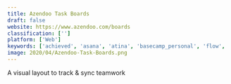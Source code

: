 ```yaml
---
title: Azendoo Task Boards
draft: false 
website: https://www.azendoo.com/boards
classification: ['']
platform: ['Web']
keywords: ['achieved', 'asana', 'atina', 'basecamp_personal', 'flow', 'gitdash', 'hygger', 'kaiten', 'kanbanote', 'lattice', 'managly', 'opensource_builders', 'pr_patrol', 'restyaboard', 'trello', 'trelloist', 'upwave', 'wekan', 'workonflow', 'zenkit']
image: 2020/04/Azendoo-Task-Boards.png
---
```

A visual layout to track & sync teamwork